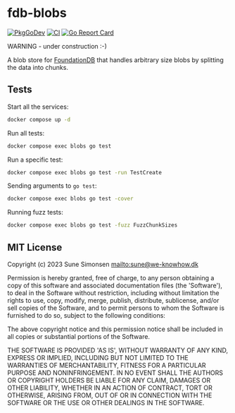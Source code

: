 # fdb-blobs

[![PkgGoDev](https://pkg.go.dev/badge/github.com/sunesimonsen/fdb-blobs)](https://pkg.go.dev/github.com/sunesimonsen/fdb-blobs) [![CI](https://github.com/sunesimonsen/fdb-blobs/actions/workflows/ci.yml/badge.svg)](https://github.com/sunesimonsen/fdb-blobs/actions/workflows/ci.yml)
[![Go Report Card](https://goreportcard.com/badge/github.com/sunesimonsen/fdb-blobs)](https://goreportcard.com/report/github.com/sunesimonsen/fdb-blobs) 

WARNING - under construction :-)

A blob store for [FoundationDB](https://www.foundationdb.org/) that handles
arbitrary size blobs by splitting the data into chunks.

## Tests

Start all the services:

```sh
docker compose up -d
```

Run all tests:

```sh
docker compose exec blobs go test
```

Run a specific test:

```sh
docker compose exec blobs go test -run TestCreate
```

Sending arguments to `go test`:

```sh
docker compose exec blobs go test -cover
```

Running fuzz tests:

```sh
docker compose exec blobs go test -fuzz FuzzChunkSizes
```

## MIT License

Copyright (c) 2023 Sune Simonsen <mailto:sune@we-knowhow.dk>

Permission is hereby granted, free of charge, to any person obtaining
a copy of this software and associated documentation files (the
'Software'), to deal in the Software without restriction, including
without limitation the rights to use, copy, modify, merge, publish,
distribute, sublicense, and/or sell copies of the Software, and to
permit persons to whom the Software is furnished to do so, subject to
the following conditions:

The above copyright notice and this permission notice shall be
included in all copies or substantial portions of the Software.

THE SOFTWARE IS PROVIDED 'AS IS', WITHOUT WARRANTY OF ANY KIND,
EXPRESS OR IMPLIED, INCLUDING BUT NOT LIMITED TO THE WARRANTIES OF
MERCHANTABILITY, FITNESS FOR A PARTICULAR PURPOSE AND
NONINFRINGEMENT. IN NO EVENT SHALL THE AUTHORS OR COPYRIGHT HOLDERS BE
LIABLE FOR ANY CLAIM, DAMAGES OR OTHER LIABILITY, WHETHER IN AN ACTION
OF CONTRACT, TORT OR OTHERWISE, ARISING FROM, OUT OF OR IN CONNECTION
WITH THE SOFTWARE OR THE USE OR OTHER DEALINGS IN THE SOFTWARE.
